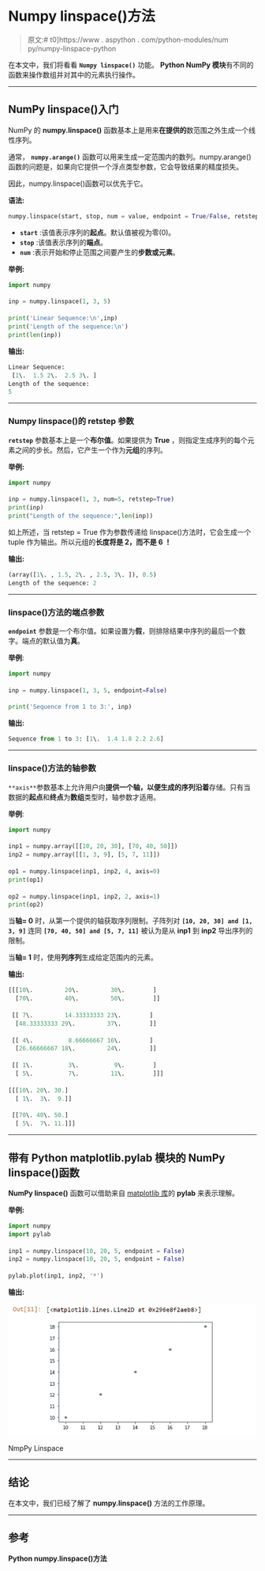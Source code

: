 # Numpy linspace()方法

> 原文:# t0]https://www . aspython . com/python-modules/num py/numpy-linspace-python

在本文中，我们将看看 **`Numpy linspace()`** 功能。 **Python NumPy 模块**有不同的函数来操作数组并对其中的元素执行操作。

* * *

## NumPy linspace()入门

NumPy 的 **numpy.linspace()** 函数基本上是用来**在提供的**数范围之外生成一个线性序列。

通常， **`numpy.arange()`** 函数可以用来生成一定范围内的数列。numpy.arange()函数的问题是，如果向它提供一个浮点类型参数，它会导致结果的精度损失。

因此，numpy.linspace()函数可以优先于它。

**语法:**

```py
numpy.linspace(start, stop, num = value, endpoint = True/False, retstep = False/True, dtype = None)

```

*   **`start`** :该值表示序列的**起点**。默认值被视为零(0)。
*   **`stop`** :该值表示序列的**端点**。
*   **`num`** :表示开始和停止范围之间要产生的**步数或元素**。

**举例:**

```py
import numpy

inp = numpy.linspace(1, 3, 5)

print('Linear Sequence:\n',inp)
print('Length of the sequence:\n')
print(len(inp))

```

**输出:**

```py
Linear Sequence:
 [1\.  1.5 2\.  2.5 3\. ]
Length of the sequence:
5

```

* * *

### Numpy linspace()的 retstep 参数

**`retstep`** 参数基本上是一个**布尔值**。如果提供为 **True** ，则指定生成序列的每个元素之间的步长。然后，它产生一个作为**元组**的序列。

**举例:**

```py
import numpy 

inp = numpy.linspace(1, 3, num=5, retstep=True)
print(inp)
print("Length of the sequence:",len(inp))

```

如上所述，当 retstep = True 作为参数传递给 linspace()方法时，它会生成一个 tuple 作为输出。所以元组的**长度将是 **2，而不是 6** ！**

**输出:**

```py
(array([1\. , 1.5, 2\. , 2.5, 3\. ]), 0.5)
Length of the sequence: 2

```

* * *

### linspace()方法的端点参数

**`endpoint`** 参数是一个布尔值。如果设置为**假**，则排除结果中序列的最后一个数字。端点的默认值为**真**。

**举例**:

```py
import numpy

inp = numpy.linspace(1, 3, 5, endpoint=False)

print('Sequence from 1 to 3:', inp)

```

**输出:**

```py
Sequence from 1 to 3: [1\.  1.4 1.8 2.2 2.6]

```

* * *

### linspace()方法的轴参数

`**axis**`参数基本上允许用户向**提供一个轴，以便生成的序列沿着**存储。只有当数据的**起点**和**终点**为**数组**类型时，轴参数才适用。

**举例**:

```py
import numpy

inp1 = numpy.array([[10, 20, 30], [70, 40, 50]])
inp2 = numpy.array([[1, 3, 9], [5, 7, 11]])

op1 = numpy.linspace(inp1, inp2, 4, axis=0)
print(op1)

op2 = numpy.linspace(inp1, inp2, 2, axis=1)
print(op2)

```

当**轴= 0** 时，从第一个提供的轴获取序列限制。子阵列对 **`[10, 20, 30] and [1, 3, 9]`** 连同 **`[70, 40, 50] and [5, 7, 11]`** 被认为是从 **inp1** 到 **inp2** 导出序列的限制。

当**轴= 1** 时，使用**列序列**生成给定范围内的元素。

**输出:**

```py
[[[10\.         20\.         30\.        ]
  [70\.         40\.         50\.        ]]

 [[ 7\.         14.33333333 23\.        ]
  [48.33333333 29\.         37\.        ]]

 [[ 4\.          8.66666667 16\.        ]
  [26.66666667 18\.         24\.        ]]

 [[ 1\.          3\.          9\.        ]
  [ 5\.          7\.         11\.        ]]]

[[[10\. 20\. 30.]
  [ 1\.  3\.  9.]]

 [[70\. 40\. 50.]
  [ 5\.  7\. 11.]]]

```

* * *

## 带有 Python matplotlib.pylab 模块的 NumPy linspace()函数

**NumPy linspace()** 函数可以借助来自 [matplotlib 库](https://www.askpython.com/python-modules/matplotlib/python-matplotlib)的 **pylab** 来表示理解。

**举例:**

```py
import numpy 
import pylab 

inp1 = numpy.linspace(10, 20, 5, endpoint = False) 
inp2 = numpy.linspace(10, 20, 5, endpoint = False) 

pylab.plot(inp1, inp2, '*') 

```

**输出:**

![NmpPy linspace()](img/1cc65d33d78ddbfcdc71c25752d800a8.png)

NmpPy Linspace

* * *

## 结论

在本文中，我们已经了解了 **numpy.linspace()** 方法的工作原理。

* * *

## 参考

**Python numpy.linspace()方法**